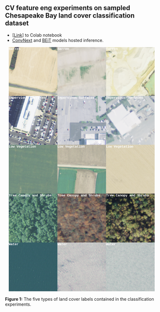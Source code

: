 ## CV feature eng experiments on sampled Chesapeake Bay land cover classification dataset

* [[Link](http://bit.ly/3O0QkD7)] to Colab notebook
* [ConvNext](https://huggingface.co/dfurman/ConvNext-base-chesapeake-land-cover-v0) and [BEiT](https://huggingface.co/dfurman/BEiT-base-chesapeake-land-cover-v0) models hosted inference.

<p align="center">
 <img src="https://github.com/daniel-furman/CV-feature-eng-experiments/blob/master/report_pictures/HF_intro_image.png?raw=True)" width="480" height="800"/>
</p>

**Figure 1:** The five types of land cover labels contained in the classification experiments. 

